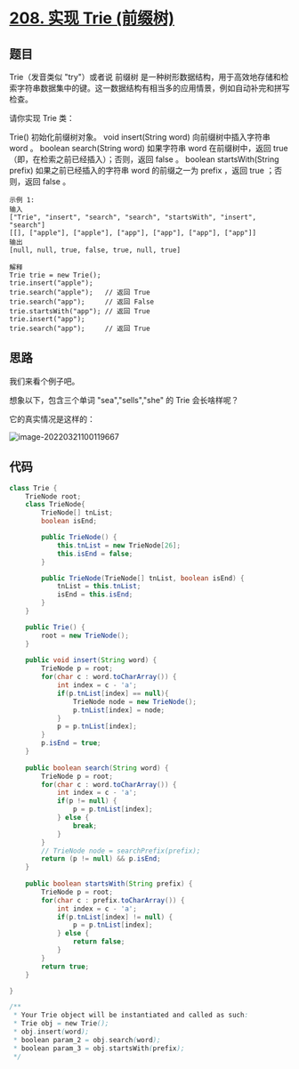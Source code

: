 # [208. 实现 Trie (前缀树)](https://leetcode-cn.com/problems/implement-trie-prefix-tree/)

## 题目

Trie（发音类似 "try"）或者说 前缀树 是一种树形数据结构，用于高效地存储和检索字符串数据集中的键。这一数据结构有相当多的应用情景，例如自动补完和拼写检查。

请你实现 Trie 类：

Trie() 初始化前缀树对象。
void insert(String word) 向前缀树中插入字符串 word 。
boolean search(String word) 如果字符串 word 在前缀树中，返回 true（即，在检索之前已经插入）；否则，返回 false 。
boolean startsWith(String prefix) 如果之前已经插入的字符串 word 的前缀之一为 prefix ，返回 true ；否则，返回 false 。



```
示例 1:
输入
["Trie", "insert", "search", "search", "startsWith", "insert", "search"]
[[], ["apple"], ["apple"], ["app"], ["app"], ["app"], ["app"]]
输出
[null, null, true, false, true, null, true]

解释
Trie trie = new Trie();
trie.insert("apple");
trie.search("apple");   // 返回 True
trie.search("app");     // 返回 False
trie.startsWith("app"); // 返回 True
trie.insert("app");
trie.search("app");     // 返回 True
```



## 思路

我们来看个例子吧。

想象以下，包含三个单词 "sea","sells","she" 的 Trie 会长啥样呢？

它的真实情况是这样的：

![image-20220321100119667](https://gitee.com/FinnSHI/PicBed/raw/master/imgs/202203211001706.png)



## 代码

```java
class Trie {
    TrieNode root;
    class TrieNode{
        TrieNode[] tnList;
        boolean isEnd;

        public TrieNode() {
            this.tnList = new TrieNode[26];
            this.isEnd = false;
        }

        public TrieNode(TrieNode[] tnList, boolean isEnd) {
            tnList = this.tnList;
            isEnd = this.isEnd;
        }
    }

    public Trie() {
        root = new TrieNode();
    }
    
    public void insert(String word) {
        TrieNode p = root;
        for(char c : word.toCharArray()) {
            int index = c - 'a';
            if(p.tnList[index] == null){
                TrieNode node = new TrieNode();
                p.tnList[index] = node;
            }
            p = p.tnList[index];
        }
        p.isEnd = true;
    }
    
    public boolean search(String word) {
        TrieNode p = root;
        for(char c : word.toCharArray()) {
            int index = c - 'a';
            if(p != null) {
                p = p.tnList[index];
            } else {
                break;
            }
        }
        // TrieNode node = searchPrefix(prefix);
        return (p != null) && p.isEnd;
    }
    
    public boolean startsWith(String prefix) {
        TrieNode p = root;
        for(char c : prefix.toCharArray()) {
            int index = c - 'a';
            if(p.tnList[index] != null) {
                p = p.tnList[index];
            } else {
                return false;
            }
        }
        return true;
    }

}

/**
 * Your Trie object will be instantiated and called as such:
 * Trie obj = new Trie();
 * obj.insert(word);
 * boolean param_2 = obj.search(word);
 * boolean param_3 = obj.startsWith(prefix);
 */
```



